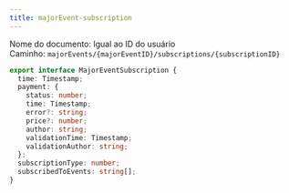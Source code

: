 ```yaml
---
title: majorEvent-subscription
---
```


Nome do documento: Igual ao ID do usuário  
Caminho: `majorEvents/{majorEventID}/subscriptions/{subscriptionID}`

```typescript
export interface MajorEventSubscription {
  time: Timestamp;
  payment: {
    status: number;
    time: Timestamp;
    error?: string;
    price?: number;
    author: string;
    validationTime: Timestamp;
    validationAuthor: string;
  };
  subscriptionType: number;
  subscribedToEvents: string[];
}
```
